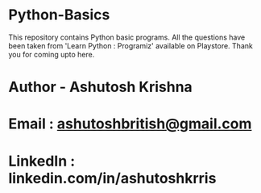 # Python-Basics
This repository contains Python basic programs. All the questions have been taken from 'Learn Python : Programiz' available on Playstore.
Thank you for coming upto here.

# Author - Ashutosh Krishna
# Email : ashutoshbritish@gmail.com
# LinkedIn : linkedin.com/in/ashutoshkrris
